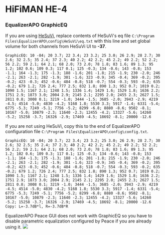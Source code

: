 # HiFiMAN HE-4
### EqualizerAPO GraphicEQ
If you are using [HeSuVi](https://sourceforge.net/projects/hesuvi/), replace contents of HeSuVi's eq file `C:\Program Files\EqualizerAPO\config\HeSuVi\eq.txt` with this line and set global volume for both channels from HeSuVi UI to **-37**.
```
GraphicEQ: 10 -84; 20 3.7; 22 3.4; 23 3.2; 25 3.0; 26 2.9; 28 2.7; 30 2.6; 32 2.5; 35 2.4; 37 2.3; 40 2.2; 42 2.2; 45 2.2; 49 2.2; 52 2.2; 56 2.2; 59 2.1; 64 2.1; 68 2.0; 73 2.0; 78 1.8; 83 1.6; 89 1.3; 95 1.2; 102 0.6; 109 0.3; 117 0.1; 125 -0.3; 134 -0.6; 143 -0.8; 153 -1.1; 164 -1.3; 175 -1.3; 188 -1.6; 201 -1.8; 215 -1.9; 230 -2.0; 246 -2.1; 263 -2.1; 282 -1.9; 301 -1.6; 323 -0.9; 345 -0.4; 369 -0.2; 395 -0.2; 423 -0.3; 452 -0.6; 484 -0.8; 518 -0.7; 554 -0.3; 593 -0.2; 635 -0.2; 679 1.2; 726 2.4; 777 2.5; 832 1.8; 890 1.3; 952 0.7; 1019 0.2; 1090 1.5; 1167 2.1; 1248 1.5; 1336 1.4; 1429 1.6; 1529 1.8; 1636 2.2; 1751 2.9; 1873 3.0; 2004 2.9; 2145 2.1; 2295 2.0; 2455 2.3; 2627 1.5; 2811 0.8; 3008 0.1; 3219 -1.0; 3444 -1.5; 3685 -2.0; 3943 -2.9; 4219 -4.5; 4514 -5.0; 4830 -4.2; 5168 1.8; 5530 3.3; 5917 -1.4; 6331 -5.4; 6775 -5.3; 7249 -5.1; 7756 -5.2; 8299 -6.8; 8880 -8.6; 9502 -8.1; 10167 -5.0; 10879 -2.3; 11640 -2.3; 12455 -4.2; 13327 -5.6; 14260 -5.2; 15258 -3.7; 16326 -2.9; 17469 -4.5; 18692 -8.1; 20000 -12.6
```
If you are not using HeSuVi, copy this to the end of EqualizerAPO configuration file `C:\Program Files\EqualizerAPO\config\config.txt`.
```
GraphicEQ: 10 -84; 20 3.7; 22 3.4; 23 3.2; 25 3.0; 26 2.9; 28 2.7; 30 2.6; 32 2.5; 35 2.4; 37 2.3; 40 2.2; 42 2.2; 45 2.2; 49 2.2; 52 2.2; 56 2.2; 59 2.1; 64 2.1; 68 2.0; 73 2.0; 78 1.8; 83 1.6; 89 1.3; 95 1.2; 102 0.6; 109 0.3; 117 0.1; 125 -0.3; 134 -0.6; 143 -0.8; 153 -1.1; 164 -1.3; 175 -1.3; 188 -1.6; 201 -1.8; 215 -1.9; 230 -2.0; 246 -2.1; 263 -2.1; 282 -1.9; 301 -1.6; 323 -0.9; 345 -0.4; 369 -0.2; 395 -0.2; 423 -0.3; 452 -0.6; 484 -0.8; 518 -0.7; 554 -0.3; 593 -0.2; 635 -0.2; 679 1.2; 726 2.4; 777 2.5; 832 1.8; 890 1.3; 952 0.7; 1019 0.2; 1090 1.5; 1167 2.1; 1248 1.5; 1336 1.4; 1429 1.6; 1529 1.8; 1636 2.2; 1751 2.9; 1873 3.0; 2004 2.9; 2145 2.1; 2295 2.0; 2455 2.3; 2627 1.5; 2811 0.8; 3008 0.1; 3219 -1.0; 3444 -1.5; 3685 -2.0; 3943 -2.9; 4219 -4.5; 4514 -5.0; 4830 -4.2; 5168 1.8; 5530 3.3; 5917 -1.4; 6331 -5.4; 6775 -5.3; 7249 -5.1; 7756 -5.2; 8299 -6.8; 8880 -8.6; 9502 -8.1; 10167 -5.0; 10879 -2.3; 11640 -2.3; 12455 -4.2; 13327 -5.6; 14260 -5.2; 15258 -3.7; 16326 -2.9; 17469 -4.5; 18692 -8.1; 20000 -12.6
Copy: L=-3.7dB*l, R=-3.7dB*R
```
EqualizerAPO Peace GUI does not work with GraphicEQ so you have to disable parametric equalization configured by Peace if you are already using it.
![](https://raw.githubusercontent.com/jaakkopasanen/AutoEq/master/results/SBAF-Serious/innerfidelity/onear/HiFiMAN%20HE-4/HiFiMAN%20HE-4.png)
